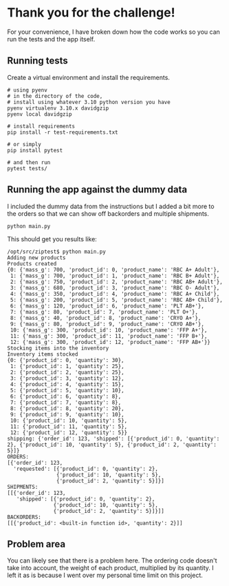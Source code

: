 # Thank you for the challenge!

For your convenience, I have broken down how the code works so you can run the tests and the app itself.

## Running tests

Create a virtual environment and install the requirements.
```
# using pyenv
# in the directory of the code,
# install using whatever 3.10 python version you have
pyenv virtualenv 3.10.x davidgzip
pyenv local davidgzip

# install requirements
pip install -r test-requirements.txt

# or simply
pip install pytest

# and then run
pytest tests/
```

## Running the app against the dummy data

I included the dummy data from the instructions but I added a bit more to the orders so that we can show off backorders and multiple shipments.
```
python main.py
```
This should get you results like:
```
/opt/src/ziptest$ python main.py
Adding new products
Products created
{0: {'mass_g': 700, 'product_id': 0, 'product_name': 'RBC A+ Adult'},
 1: {'mass_g': 700, 'product_id': 1, 'product_name': 'RBC B+ Adult'},
 2: {'mass_g': 750, 'product_id': 2, 'product_name': 'RBC AB+ Adult'},
 3: {'mass_g': 680, 'product_id': 3, 'product_name': 'RBC O- Adult'},
 4: {'mass_g': 350, 'product_id': 4, 'product_name': 'RBC A+ Child'},
 5: {'mass_g': 200, 'product_id': 5, 'product_name': 'RBC AB+ Child'},
 6: {'mass_g': 120, 'product_id': 6, 'product_name': 'PLT AB+'},
 7: {'mass_g': 80, 'product_id': 7, 'product_name': 'PLT O+'},
 8: {'mass_g': 40, 'product_id': 8, 'product_name': 'CRYO A+'},
 9: {'mass_g': 80, 'product_id': 9, 'product_name': 'CRYO AB+'},
 10: {'mass_g': 300, 'product_id': 10, 'product_name': 'FFP A+'},
 11: {'mass_g': 300, 'product_id': 11, 'product_name': 'FFP B+'},
 12: {'mass_g': 300, 'product_id': 12, 'product_name': 'FFP AB+'}}
Stocking items into the inventory
Inventory items stocked
{0: {'product_id': 0, 'quantity': 30},
 1: {'product_id': 1, 'quantity': 25},
 2: {'product_id': 2, 'quantity': 25},
 3: {'product_id': 3, 'quantity': 12},
 4: {'product_id': 4, 'quantity': 15},
 5: {'product_id': 5, 'quantity': 10},
 6: {'product_id': 6, 'quantity': 8},
 7: {'product_id': 7, 'quantity': 8},
 8: {'product_id': 8, 'quantity': 20},
 9: {'product_id': 9, 'quantity': 10},
 10: {'product_id': 10, 'quantity': 5},
 11: {'product_id': 11, 'quantity': 5},
 12: {'product_id': 12, 'quantity': 5}}
shipping: {'order_id': 123, 'shipped': [{'product_id': 0, 'quantity': 2}, {'product_id': 10, 'quantity': 5}, {'product_id': 2, 'quantity': 5}]}
ORDERS:
[{'order_id': 123,
  'requested': [{'product_id': 0, 'quantity': 2},
                {'product_id': 10, 'quantity': 5},
                {'product_id': 2, 'quantity': 5}]}]
SHIPMENTS:
[[{'order_id': 123,
   'shipped': [{'product_id': 0, 'quantity': 2},
               {'product_id': 10, 'quantity': 5},
               {'product_id': 2, 'quantity': 5}]}]]
BACKORDERS:
[[{'product_id': <built-in function id>, 'quantity': 2}]]
```

## Problem area

You can likely see that there is a problem here.
The ordering code doesn't take into account, the weight of each product, multiplied by its quantity.  I left it as is because I went over my personal time limit on this project.

